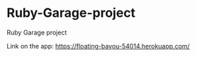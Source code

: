 # Ruby-Garage-project
Ruby Garage project 

Link on the app: https://floating-bayou-54014.herokuapp.com/
